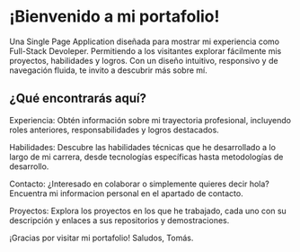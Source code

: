 # ¡Bienvenido a mi portafolio!

Una Single Page Application diseñada para mostrar mi experiencia como Full-Stack Devoleper. Permitiendo a los visitantes explorar fácilmente mis proyectos, habilidades y logros. Con un diseño intuitivo, responsivo y de navegación fluida, te invito a descubrir más sobre mí.

## ¿Qué encontrarás aquí?

Experiencia: Obtén información sobre mi trayectoria profesional, incluyendo roles anteriores, responsabilidades y logros destacados.

Habilidades: Descubre las habilidades técnicas que he desarrollado a lo largo de mi carrera, desde tecnologías específicas hasta metodologías de desarrollo.

Contacto: ¿Interesado en colaborar o simplemente quieres decir hola? Encuentra mi informacion personal en el apartado de contacto.

Proyectos: Explora los proyectos en los que he trabajado, cada uno con su descripción y enlaces a sus repositorios y demostraciones.


¡Gracias por visitar mi portafolio! Saludos, Tomás.
